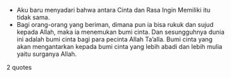  - Aku baru menyadari bahwa antara Cinta dan Rasa Ingin Memiliki itu tidak sama.
 - Bagi orang-orang yang beriman, dimana pun ia bisa rukuk dan sujud kepada Allah, maka ia menemukan bumi cinta. Dan sesungguhnya dunia ini adalah bumi cinta bagi para pecinta Allah Ta’alla. Bumi cinta yang akan mengantarkan kepada bumi cinta yang lebih abadi dan lebih mulia yaitu surganya Allah.

2 quotes